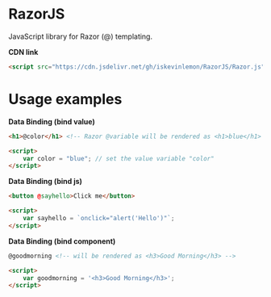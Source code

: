 # RazorJS
JavaScript library for Razor (@) templating.
<br/>

**CDN link** <br>
```html
<script src="https://cdn.jsdelivr.net/gh/iskevinlemon/RazorJS/Razor.js"></script>
```

# Usage examples

**Data Binding (bind value)** <br>
```html
<h1>@color</h1> <!-- Razor @variable will be rendered as <h1>blue</h1> -->

<script>
    var color = "blue"; // set the value variable "color"
</script>
```
**Data Binding (bind js)** <br>
```html
<button @sayhello>Click me</button>

<script>
    var sayhello = `onclick="alert('Hello')"`;
</script>
```
**Data Binding (bind component)** <br>
```html
@goodmorning <!-- will be rendered as <h3>Good Morning</h3> -->

<script>
    var goodmorning = '<h3>Good Morning</h3>';
</script>
```
